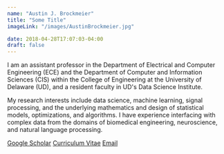 ```yaml
---
name: "Austin J. Brockmeier"
title: "Some Title"
imageLink: "/images/AustinBrockmeier.jpg"

date: 2018-04-28T17:07:03-04:00
draft: false
---
```


I am an assistant professor in the Department of Electrical and Computer Engineering (ECE) and the Department of Computer and Information Sciences (CIS) within the College of Engineering at the University of Delaware (UD), and a resident faculty in UD's Data Science Institute.

My research interests include data science, machine learning, signal processing, and the underlying mathematics and design of statistical models, optimizations, and algorithms. I have experience interfacing with complex data from the domains of biomedical engineering, neuroscience, and natural language processing.

[Google Scholar](https://scholar.google.com/citations?hl=en&user=g_QoCQQAAAAJ&view_op=list_works&sortby=pubdate)
[Curriculum Vitae](https://www.ece.udel.edu/wp-content/uploads/2021/03/ajbrockmeier-cv-03-2021.pdf)
[Email](mailto:ajbrock@udel.edu)
